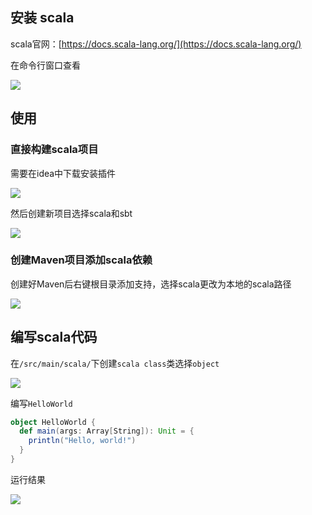 
## 安装 scala

scala官网：[https://docs.scala-lang.org/](https://docs.scala-lang.org/)

在命令行窗口查看

![](http://www.droliz.cn/markdown_img/Pasted%20image%2020220920090738.png)

## 使用

### 直接构建scala项目

需要在idea中下载安装插件

![](http://www.droliz.cn/markdown_img/Pasted%20image%2020220920085542.png)

然后创建新项目选择scala和sbt

![](http://www.droliz.cn/markdown_img/Pasted%20image%2020220920085639.png)

### 创建Maven项目添加scala依赖

创建好Maven后右键根目录添加支持，选择scala更改为本地的scala路径

![](http://www.droliz.cn/markdown_img/Pasted%20image%2020220920091209.png)


## 编写scala代码

在`/src/main/scala/`下创建`scala class`类选择`object`

![](http://www.droliz.cn/markdown_img/Pasted%20image%2020220920091455.png)

编写`HelloWorld`

```scala
object HelloWorld {  
  def main(args: Array[String]): Unit = {  
    println("Hello, world!")  
  }  
}
```

运行结果

![](http://www.droliz.cn/markdown_img/Pasted%20image%2020220920091545.png)